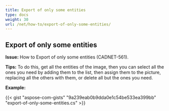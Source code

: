 ```yaml
---
title: Export of only some entities
type: docs
weight: 30
url: /net/how-to/export-of-only-some-entities/
---
```


## **Export of only some entities**

**Issue:** How to Export of only some entities (CADNET-561).

**Tips:** To do this, get all the entities of the image, then you can select all the ones you need by adding them to the list, then assign them to the picture, replacing all the others with them, or delete all but the ones you need.

**Example:**

{{< gist "aspose-com-gists" "9a239eab0b9dda0e1c54be533ea399bb" "export-of-only-some-entities.cs" >}}
